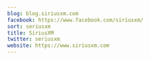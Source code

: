 ```yaml
---
blog: blog.siriusxm.com
facebook: https://www.facebook.com/siriusxm/
sort: seriusxm
title: SiriusXM
twitter: seriusxm
website: https://www.siriusxm.com
---
```

